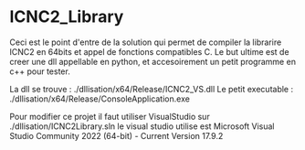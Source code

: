 # ICNC2_Library
Ceci est le point d'entre de la solution qui permet de compiler
la librarire ICNC2 en 64bits et appel de fonctions compatibles C.
Le but ultime est de creer une dll appellable en python,
et accesoirement un petit programme en c++ pour tester.

La dll se trouve : ./dllisation/x64/Release/ICNC2_VS.dll
Le petit executable : ./dllisation/x64/Release/ConsoleApplication.exe

Pour modifier ce projet il faut utiliser VisualStudio sur
./dllisation/ICNC2Library.sln
le visual studio utilise est
Microsoft Visual Studio Community 2022 (64-bit) - Current
Version 17.9.2
